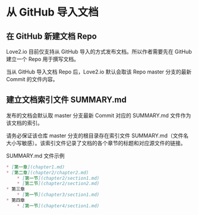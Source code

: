 # 从 GitHub 导入文档

## 在 GitHub 新建文档 Repo

Love2.io 目前仅支持从 GitHub 导入的方式发布文档。所以作者需要先在 GitHub 建立一个 Repo 用于撰写文档。

当从 GitHub 导入文档 Repo 后，Love2.io 默认会取该 Repo master 分支的最新 Commit 的文件内容。

## 建立文档索引文件 SUMMARY.md

发布的文档会默认取 master 分支最新 Commit 对应的 SUMMARY.md 文件作为该文档的索引。

请务必保证该仓库 master 分支的根目录存在索引文件 SUMMARY.md（文件名大小写敏感）。该索引文件记录了文档的各个章节的标题和对应源文件的链接。

SUMMARY.md 文件示例

```Markdown
* [第一章](chapter1.md)
* [第二章](chapter2/chapter2.md)
    * [第一节](chapter2/section1.md)
    * [第二节](chapter2/section2.md)
* 第三章
    * [第一节](chapter3/section1.md)
* 第四章
    * [第一节](chapter4/section1.md)
```



